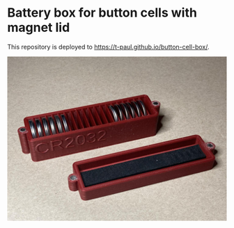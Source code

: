 # Battery box for button cells with magnet lid

This repository is deployed to https://t-paul.github.io/button-cell-box/.

![Foto of the open box with some CR2032 and CR2025 batteries](media/01.jpg)
